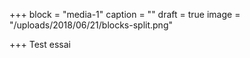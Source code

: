 +++
block = "media-1"
caption = ""
draft = true
image = "/uploads/2018/06/21/blocks-split.png"

+++
Test essai